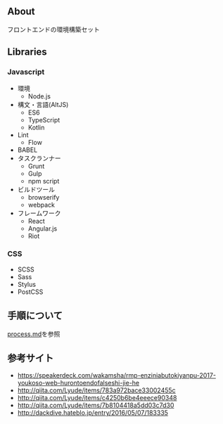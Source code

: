 ## About
フロントエンドの環境構築セット

## Libraries

### Javascript

- 環境
  - Node.js
- 構文・言語(AltJS)
  - ES6
  - TypeScript
  - Kotlin
- Lint
  - Flow
- BABEL
- タスクランナー
  - Grunt
  - Gulp
  - npm script
- ビルドツール
  - browserify
  - webpack
- フレームワーク
  - React
  - Angular.js
  - Riot

### CSS

- SCSS
- Sass
- Stylus
- PostCSS


## 手順について

[process.md](https://github.com/Reyurnible/frontend-workspace/blob/master/process.md)を参照

## 参考サイト

- https://speakerdeck.com/wakamsha/rmp-enziniabutokiyanpu-2017-youkoso-web-hurontoendofalseshi-jie-he
- http://qiita.com/Lyude/items/783a972bace33002455c
- http://qiita.com/Lyude/items/c4250b6be4eeece90348
- http://qiita.com/Lyude/items/7b8104418a5dd03c7d30
- http://dackdive.hateblo.jp/entry/2016/05/07/183335
